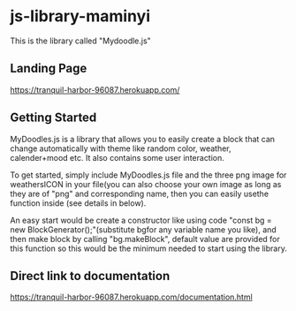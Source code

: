# js-library-maminyi

This is the library called "Mydoodle.js"

## Landing Page
https://tranquil-harbor-96087.herokuapp.com/

## Getting Started
 MyDoodles.js is a library that allows you to easily create a block that can change automatically with theme like random color, weather, calender+mood etc. It also contains some user interaction.


To get started, simply include MyDoodles.js file and the three png image for weathersICON in your file(you can also choose your own image as long as they are of "png" and corresponding name, then you can easily usethe function inside (see details in below).

An easy start would be create a constructor like using code "const bg = new BlockGenerator();"(substitute bgfor any variable name you like), and then make block by calling "bg.makeBlock", default value are provided for this function so this would be the minimum needed to start using the library.

## Direct link to documentation
https://tranquil-harbor-96087.herokuapp.com/documentation.html
